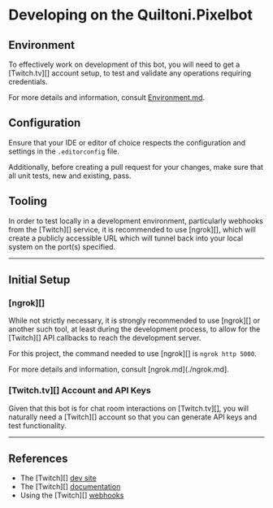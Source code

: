 # Developing on the Quiltoni.Pixelbot

## Environment

To effectively work on development of this bot, you will need to get a [Twitch.tv][] account setup, to test and validate any operations requiring credentials.

For more details and information, consult [Environment.md](./Environment.md).

## Configuration

Ensure that your IDE or editor of choice respects the configuration and settings in the `.editorconfig` file.

Additionally, before creating a pull request for your changes, make sure that all unit tests, new and existing, pass.

## Tooling

In order to test locally in a development environment, particularly webhooks from the [Twitch][] service, it is recommended to use [ngrok][], which will create a publicly accessible URL which will tunnel back into your local system on the port(s) specified.

-------

## Initial Setup

### [ngrok][]

While not strictly necessary, it is strongly recommended to use [ngrok][] or another such tool, at least during the development process, to allow for the [Twitch][] API callbacks to reach the development server.

For this project, the command needed to use [ngrok][] is `ngrok http 5000`.

For more details and information, consult [ngrok.md](./ngrok.md].

### [Twitch.tv][] Account and API Keys

Given that this bot is for chat room interactions on [Twitch.tv][], you will naturally need a [Twitch][] account so that you can generate API keys and test functionality.

-------

## References

* The [Twitch][] [dev site](https://dev.twitch.tv/)
* The [Twitch][] [documentation](https://dev.twitch.tv/docs/)
* Using the [Twitch][] [webhooks](https://dev.twitch.tv/docs/api/webhooks-reference)

<!-- Reference style link definitions below  -->

<!-- #include virtual="./References.md" -->
